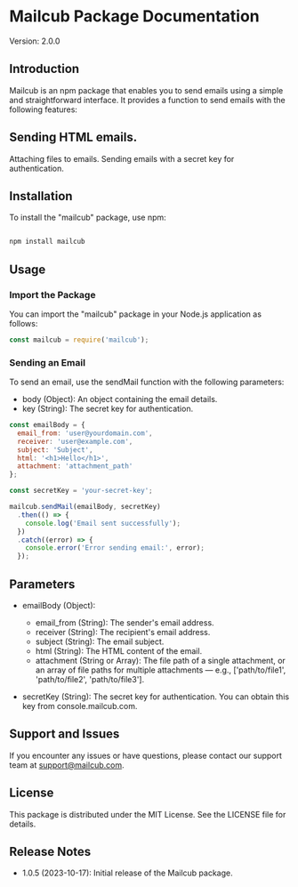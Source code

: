 # Mailcub Package Documentation
Version: 2.0.0

## Introduction
Mailcub is an npm package that enables you to send emails using a simple and straightforward interface. It provides a function to send emails with the following features:

## Sending HTML emails.
Attaching files to emails.
Sending emails with a secret key for authentication.

## Installation
To install the "mailcub" package, use npm:

```bash

npm install mailcub

```

## Usage
### Import the Package
You can import the "mailcub" package in your Node.js application as follows:

```javascript
const mailcub = require('mailcub');
```

### Sending an Email
To send an email, use the sendMail function with the following parameters:

- body (Object): An object containing the email details.
- key (String): The secret key for authentication.


```javascript
const emailBody = {
  email_from: 'user@yourdomain.com',
  receiver: 'user@example.com',
  subject: 'Subject',
  html: '<h1>Hello</h1>',
  attachment: 'attachment_path'
};

const secretKey = 'your-secret-key';

mailcub.sendMail(emailBody, secretKey)
  .then(() => {
    console.log('Email sent successfully');
  })
  .catch((error) => {
    console.error('Error sending email:', error);
  });
```

## Parameters
- emailBody (Object):
    - email_from (String): The sender's email address.
    - receiver (String): The recipient's email address.
    - subject (String): The email subject.
    - html (String): The HTML content of the email.
    - attachment (String or Array): The file path of a single attachment, or an array of file paths for multiple attachments — e.g., ['path/to/file1', 'path/to/file2', 'path/to/file3'].

- secretKey (String): The secret key for authentication. You can obtain this key from console.mailcub.com.

## Support and Issues
If you encounter any issues or have questions, please contact our support team at support@mailcub.com.

## License
This package is distributed under the MIT License. See the LICENSE file for details.

## Release Notes
- 1.0.5 (2023-10-17): Initial release of the Mailcub package.

